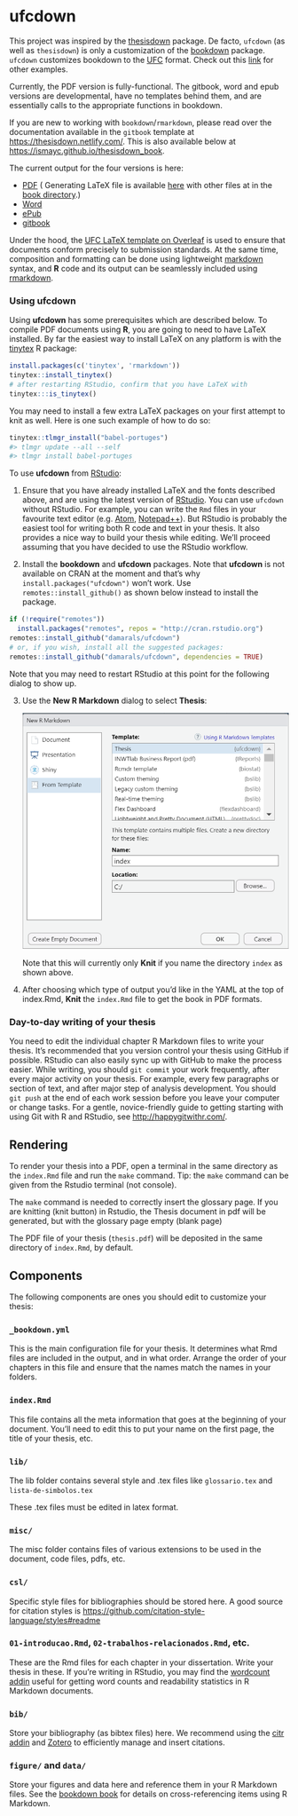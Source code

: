 
<!-- README.md is generated from README.Rmd. Please edit that file -->

# ufcdown

<!-- badges: start -->
<!-- badges: end -->

This project was inspired by the
[thesisdown](https://github.com/ismayc/thesisdown) package. De facto,
`ufcdown` (as well as `thesisdown`) is only a customization of the
[bookdown](https://github.com/rstudio/bookdown) package. `ufcdown`
customizes bookdown to the
[UFC](https://biblioteca.ufc.br/pt/servicos-e-produtos/templates/)
format. Check out this
[link](https://github.com/ismayc/thesisdown#customizing-thesisdown-to-your-institution)
for other examples.

Currently, the PDF version is fully-functional. The gitbook, word and
epub versions are developmental, have no templates behind them, and are
essentially calls to the appropriate functions in bookdown.

If you are new to working with `bookdown`/`rmarkdown`, please read over
the documentation available in the `gitbook` template at
<https://thesisdown.netlify.com/>. This is also available below at
<https://ismayc.github.io/thesisdown_book>.

The current output for the four versions is here:

-   [PDF](https://github.com/ismayc/thesisdown_book/blob/gh-pages/thesis.pdf)
    ( Generating LaTeX file is available
    [here](https://github.com/ismayc/thesisdown_book/blob/gh-pages/thesis.tex)
    with other files at in the [book
    directory](https://github.com/ismayc/thesisdown_book/tree/gh-pages).)
-   [Word](https://github.com/ismayc/thesisdown_book/blob/gh-pages/thesis.docx)
-   [ePub](https://github.com/ismayc/thesisdown_book/blob/gh-pages/thesis.epub)
-   [gitbook](https://ismayc.github.io/thesisdown_book)

Under the hood, the [UFC LaTeX template on
Overleaf](https://www.overleaf.com/read/csmhqmchyzzz) is used to ensure
that documents conform precisely to submission standards. At the same
time, composition and formatting can be done using lightweight
[markdown](https://rmarkdown.rstudio.com/authoring_basics.html) syntax,
and **R** code and its output can be seamlessly included using
[rmarkdown](https://rmarkdown.rstudio.com).

### Using ufcdown

Using **ufcdown** has some prerequisites which are described below. To
compile PDF documents using **R**, you are going to need to have LaTeX
installed. By far the easiest way to install LaTeX on any platform is
with the [tinytex](https://yihui.name/tinytex/) R package:

``` r
install.packages(c('tinytex', 'rmarkdown'))
tinytex::install_tinytex()
# after restarting RStudio, confirm that you have LaTeX with 
tinytex:::is_tinytex() 
```

You may need to install a few extra LaTeX packages on your first attempt
to knit as well. Here is one such example of how to do so:

``` r
tinytex::tlmgr_install("babel-portuges")
#> tlmgr update --all --self
#> tlmgr install babel-portuges
```

To use **ufcdown** from
[RStudio](http://www.rstudio.com/products/rstudio/download/):

1.  Ensure that you have already installed LaTeX and the fonts described
    above, and are using the latest version of
    [RStudio](http://www.rstudio.com/products/rstudio/download/). You
    can use `ufcdown` without RStudio. For example, you can write the
    `Rmd` files in your favourite text editor
    (e.g. [Atom](https://atom.io/),
    [Notepad++](https://notepad-plus-plus.org/)). But RStudio is
    probably the easiest tool for writing both R code and text in your
    thesis. It also provides a nice way to build your thesis while
    editing. We’ll proceed assuming that you have decided to use the
    RStudio workflow.

2.  Install the **bookdown** and **ufcdown** packages. Note that
    **ufcdown** is not available on CRAN at the moment and that’s why
    `install.packages("ufcdown")` won’t work. Use
    `remotes::install_github()` as shown below instead to install the
    package.

``` r
if (!require("remotes")) 
  install.packages("remotes", repos = "http://cran.rstudio.org")
remotes::install_github("damarals/ufcdown")
# or, if you wish, install all the suggested packages:
remotes::install_github("damarals/ufcdown", dependencies = TRUE)
```

Note that you may need to restart RStudio at this point for the
following dialog to show up.

3.  Use the **New R Markdown** dialog to select **Thesis**:

    ![New R Markdown](thesis_rmd.png)

    Note that this will currently only **Knit** if you name the
    directory `index` as shown above.

4.  After choosing which type of output you’d like in the YAML at the
    top of index.Rmd, **Knit** the `index.Rmd` file to get the book in
    PDF formats.

### Day-to-day writing of your thesis

You need to edit the individual chapter R Markdown files to write your
thesis. It’s recommended that you version control your thesis using
GitHub if possible. RStudio can also easily sync up with GitHub to make
the process easier. While writing, you should `git commit` your work
frequently, after every major activity on your thesis. For example,
every few paragraphs or section of text, and after major step of
analysis development. You should `git push` at the end of each work
session before you leave your computer or change tasks. For a gentle,
novice-friendly guide to getting starting with using Git with R and
RStudio, see <http://happygitwithr.com/>.

## Rendering

To render your thesis into a PDF, open a terminal in the same directory
as the `index.Rmd` file and run the `make` command. Tip: the `make`
command can be given from the Rstudio terminal (not console).

The `make` command is needed to correctly insert the glossary page. If
you are knitting (knit button) in Rstudio, the Thesis document in pdf
will be generated, but with the glossary page empty (blank page)

The PDF file of your thesis (`thesis.pdf`) will be deposited in the same
directory of `index.Rmd`, by default.

## Components

The following components are ones you should edit to customize your
thesis:

### `_bookdown.yml`

This is the main configuration file for your thesis. It determines what
Rmd files are included in the output, and in what order. Arrange the
order of your chapters in this file and ensure that the names match the
names in your folders.

### `index.Rmd`

This file contains all the meta information that goes at the beginning
of your document. You’ll need to edit this to put your name on the first
page, the title of your thesis, etc.

### `lib/`

The lib folder contains several style and .tex files like
`glossario.tex` and `lista-de-simbolos.tex`

These .tex files must be edited in latex format.

### `misc/`

The misc folder contains files of various extensions to be used in the
document, code files, pdfs, etc.

### `csl/`

Specific style files for bibliographies should be stored here. A good
source for citation styles is
<https://github.com/citation-style-language/styles#readme>

### `01-introducao.Rmd`, `02-trabalhos-relacionados.Rmd`, etc.

These are the Rmd files for each chapter in your dissertation. Write
your thesis in these. If you’re writing in RStudio, you may find the
[wordcount addin](https://github.com/benmarwick/wordcountaddin) useful
for getting word counts and readability statistics in R Markdown
documents.

### `bib/`

Store your bibliography (as bibtex files) here. We recommend using the
[citr addin](https://github.com/crsh/citr) and
[Zotero](https://www.zotero.org/) to efficiently manage and insert
citations.

### `figure/` and `data/`

Store your figures and data here and reference them in your R Markdown
files. See the [bookdown book](https://bookdown.org/yihui/bookdown/) for
details on cross-referencing items using R Markdown.
